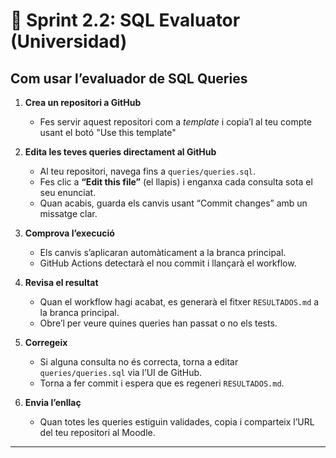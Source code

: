 # 📌 Sprint 2.2: SQL Evaluator (Universidad)

## Com usar l’evaluador de SQL Queries

1. **Crea un repositori a GitHub**  
   - Fes servir aquest repositori com a _template_ i copia’l al teu compte usant el botó "Use this template"

2. **Edita les teves queries directament al GitHub**  
   - Al teu repositori, navega fins a `queries/queries.sql`.  
   - Fes clic a **“Edit this file”** (el llapis) i enganxa cada consulta sota el seu enunciat.  
   - Quan acabis, guarda els canvis usant “Commit changes” amb un missatge clar.

3. **Comprova l’execució**  
   - Els canvis s’aplicaran automàticament a la branca principal.  
   - GitHub Actions detectarà el nou commit i llançarà el workflow.

4. **Revisa el resultat**  
   - Quan el workflow hagi acabat, es generarà el fitxer `RESULTADOS.md` a la branca principal.  
   - Obre’l per veure quines queries han passat o no els tests.

5. **Corregeix**  
   - Si alguna consulta no és correcta, torna a editar `queries/queries.sql` via l’UI de GitHub.  
   - Torna a fer commit i espera que es regeneri `RESULTADOS.md`.

6. **Envia l’enllaç**  
   - Quan totes les queries estiguin validades, copia i comparteix l’URL del teu repositori al Moodle.

---
